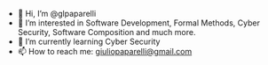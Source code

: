 - 👋 Hi, I’m @glpaparelli
- 👀 I’m interested in Software Development, Formal Methods, Cyber Security, Software Composition and much more. 
- 🌱 I’m currently learning Cyber Security
- 📫 How to reach me: giuliopaparelli@gmail.com

<!---
glpaparelli/glpaparelli is a ✨ special ✨ repository because its `README.md` (this file) appears on your GitHub profile.
You can click the Preview link to take a look at your changes.
--->
